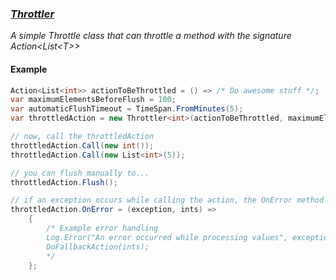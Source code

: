 ### [_Throttler_](https://github.com/pitermarx/Utils/tree/master/pitermarx.Utils/Throttler)

_A simple Throttle class that can throttle a method with the signature Action&lt;List&lt;T&gt;&gt;_


#### Example
```cs
Action<List<int>> actionToBeThrottled = () => /* Do awesome stuff */;
var maximumElementsBeforeFlush = 100;
var automaticFlushTimeout = TimeSpan.FromMinutes(5);
var throttledAction = new Throttler<int>(actionToBeThrottled, maximumElementsBeforeFlush, automaticFlushTimeout);

// now, call the throttledAction
throttledAction.Call(new int());
throttledAction.Call(new List<int>(5));

// you can flush manually to...
throttledAction.Flush();

// if an exception occurs while calling the action, the OnError method is called
throttledAction.OnError = (exception, ints) =>
    {
        /* Example error handling
        Log.Error("An error occurred while processing values", exception);
        DoFallbackAction(ints);
        */
    };
```
